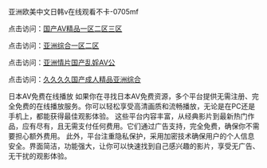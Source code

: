亚洲欧美中文日韩v在线观看不卡-0705mf

点击访问：<a href="https://tfda.pages.dev/">国产AⅤ精品一区二区三区</a>

点击访问：<a href="https://bsdf-5f5.pages.dev/">亚洲综合一区二区</a>

点击访问：<a href="https://cfad.pages.dev/">亚洲情片国产乱婬AV公</a>

点击访问：<a href="https://gfd-5xg.pages.dev/">久久久久国产成人精品亚洲综合</a>

日本AV免费在线播放
如果你在寻找日本AV免费资源，多个平台提供无需注册、完全免费的在线播放服务。你可以轻松享受高清画质和流畅播放，无论是在PC还是手机上，都能获得最佳观影体验。
这些平台内容丰富，从经典影片到最新热门作品，应有尽有，且无需支付任何费用。它们通过广告支持，完全免费，确保你不需要担心额外费用。
此外，平台注重隐私保护，采用加密技术确保用户的个人信息安全。界面简洁，功能强大，让你可以快速找到自己感兴趣的影片，享受无广告、无干扰的观影体验。

<span style="display:none;">[Canonical link](https://github.com/hh20250705/hh7 ）</span>


